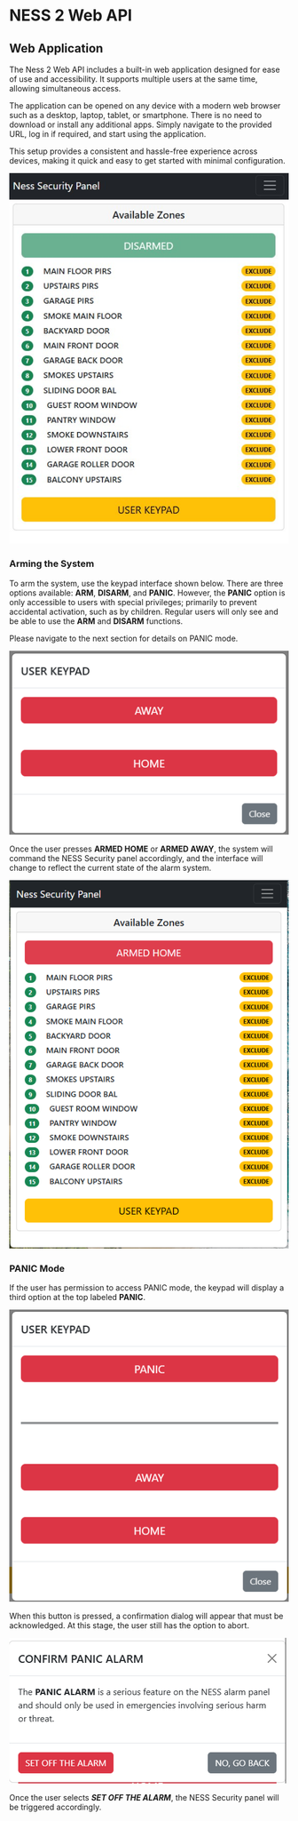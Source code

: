 # NESS 2 Web API

## Web Application
The Ness 2 Web API includes a built-in web application designed for ease of use and accessibility. It supports multiple users at the same time, allowing simultaneous access.

The application can be opened on any device with a modern web browser such as a desktop, laptop, tablet, or smartphone. There is no need to download or install any additional apps. Simply navigate to the provided URL, log in if required, and start using the application.

This setup provides a consistent and hassle-free experience across devices, making it quick and easy to get started with minimal configuration.

![Web Interface](images/web_interface.png)

### Arming the System
To arm the system, use the keypad interface shown below. There are three options available: **ARM**, **DISARM**, and **PANIC**. However, the **PANIC** option is only accessible to users with special privileges; primarily to prevent accidental activation, such as by children. Regular users will only see and be able to use the **ARM** and **DISARM** functions.

Please navigate to the next section for details on PANIC mode.

![Web User Keypad](images/web_user_keypad.png)

Once the user presses **ARMED HOME** or **ARMED AWAY**, the system will command the NESS Security panel accordingly, and the interface will change to reflect the current state of the alarm system.

![Web User Keypad - ARMED Away](images/web_interface_armed_home.png)

### PANIC Mode

If the user has permission to access PANIC mode, the keypad will display a third option at the top labeled **PANIC**.

![Web User Keypad - Panic](images/web_user_keypad_panic.png)

When this button is pressed, a confirmation dialog will appear that must be acknowledged. At this stage, the user still has the option to abort.

![Web User Keypad - Panic ACK](images/web_user_keypad_panic_ack.png)

Once the user selects ***SET OFF THE ALARM***, the NESS Security panel will be triggered accordingly.
